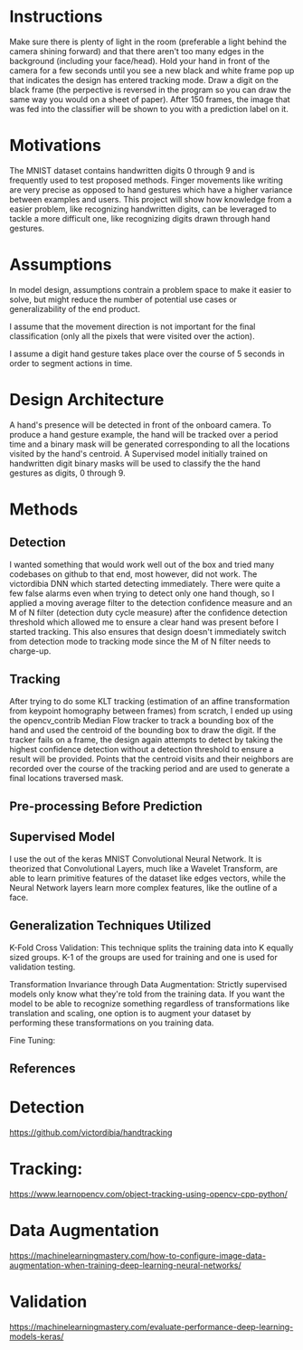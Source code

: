 # Instructions
Make sure there is plenty of light in the room (preferable a light behind the camera shining forward) and that there aren't too many edges in the background (including your face/head). Hold your hand in front of the camera for a few seconds until you see a new black and white frame pop up that indicates the design has entered tracking mode. Draw a digit on the black frame (the perpective is reversed in the program so you can draw the same way you would on a sheet of paper). After 150 frames, the image that was fed into the classifier will be shown to you with a prediction label on it.

# Motivations
The MNIST dataset contains handwritten digits 0 through 9 and is frequently used to test proposed methods. Finger movements like writing are very precise as opposed to hand gestures which have a higher variance between examples and users. This project will show how knowledge from a easier problem, like recognizing handwritten digits, can be leveraged to tackle a more difficult one, like recognizing digits drawn through hand gestures.

# Assumptions
In model design, assumptions contrain a problem space to make it easier to solve, but might reduce the number of potential use cases or generalizability of the end product.

I assume that the movement direction is not important for the final classification (only all the pixels that were visited over the action).

I assume a digit hand gesture takes place over the course of 5 seconds in order to segment actions in time.

# Design Architecture
A hand's presence will be detected in front of the onboard camera. To produce a hand gesture example, the hand will be tracked over a period time and a binary mask will be generated corresponding to all the locations visited by the hand's centroid. A Supervised model initially trained on handwritten digit binary masks will be used to classify the the hand gestures as digits, 0 through 9.

# Methods

## Detection
I wanted something that would work well out of the box and tried many codebases on github to that end, most however, did not work. The victordibia DNN which started detecting immediately. There were quite a few false alarms even when trying to detect only one hand though, so I applied a moving average filter to the detection confidence measure and an M of N filter (detection duty cycle measure) after the confidence detection threshold which allowed me to ensure a clear hand was present before I started tracking. This also ensures that design doesn't immediately switch from detection mode to tracking mode since the M of N filter needs to charge-up.

## Tracking
After trying to do some KLT tracking (estimation of an affine transformation from keypoint homography between frames) from scratch, I ended up using the opencv_contrib Median Flow tracker to track a bounding box of the hand and used the centroid of the bounding box to draw the digit. If the tracker fails on a frame, the design again attempts to detect by taking the highest confidence detection without a detection threshold to ensure a result will be provided. Points that the centroid visits and their neighbors are recorded over the course of the tracking period and are used to generate a final locations traversed mask.

## Pre-processing Before Prediction



## Supervised Model
I use the out of the keras MNIST Convolutional Neural Network. It is theorized that Convolutional Layers, much like a Wavelet Transform, are able to learn primitive features of the dataset like edges vectors, while the Neural Network layers learn more complex features, like the outline of a face.


## Generalization Techniques Utilized
K-Fold Cross Validation:
This technique splits the training data into K equally sized groups. K-1 of the groups are used for training and one is used for validation testing.

Transformation Invariance through Data Augmentation: Strictly supervised models only know what they're told from the training data. If you want the model to be able to recognize something regardless of transformations like translation and scaling, one option is to augment your dataset by performing these transformations on you training data. 

Fine Tuning:

## References
# Detection
https://github.com/victordibia/handtracking
# Tracking:
https://www.learnopencv.com/object-tracking-using-opencv-cpp-python/
# Data Augmentation
https://machinelearningmastery.com/how-to-configure-image-data-augmentation-when-training-deep-learning-neural-networks/
# Validation
https://machinelearningmastery.com/evaluate-performance-deep-learning-models-keras/

